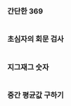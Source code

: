 ### 간단한 369

```python

```



### 초심자의 회문 검사

```python

```



### 지그재그 숫자

```python

```



### 중간 평균값 구하기

```python

```


